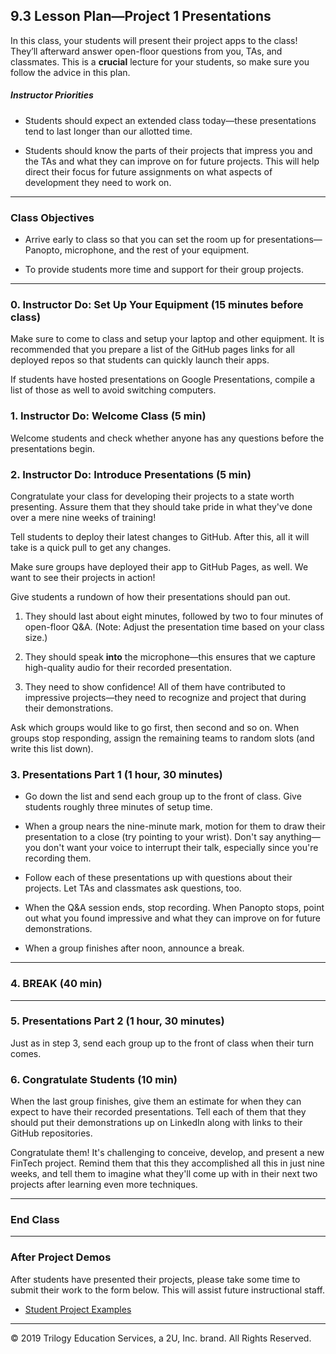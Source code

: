 ## 9.3 Lesson Plan—Project 1 Presentations

In this class, your students will present their project apps to the class! They’ll afterward answer open-floor questions from you, TAs, and classmates. This is a **crucial** lecture for your students, so make sure you follow the advice in this plan.

##### Instructor Priorities

* Students should expect an extended class today—these presentations tend to last longer than our allotted time.

* Students should know the parts of their projects that impress you and the TAs and what they can improve on for future projects. This will help direct their focus for future assignments on what aspects of development they need to work on.

---

### Class Objectives

* Arrive early to class so that you can set the room up for presentations—Panopto, microphone, and the rest of your equipment.

* To provide students more time and support for their group projects.

---

### 0. Instructor Do: Set Up Your Equipment (15 minutes before class)

Make sure to come to class and setup your laptop and other equipment. It is recommended that you prepare a list of the GitHub pages links for all deployed repos so that students can quickly launch their apps.

If students have hosted presentations on Google Presentations, compile a list of those as well to avoid switching computers.

### 1. Instructor Do: Welcome Class (5 min)

Welcome students and check whether anyone has any questions before the presentations begin.

### 2. Instructor Do: Introduce Presentations (5 min)

Congratulate your class for developing their projects to a state worth presenting. Assure them that they should take pride in what they've done over a mere nine weeks of training!

Tell students to deploy their latest changes to GitHub. After this, all it will take is a quick pull to get any changes.

Make sure groups have deployed their app to GitHub Pages, as well. We want to see their projects in action!

Give students a rundown of how their presentations should pan out.

1. They should last about eight minutes, followed by two to four minutes of open-floor Q&A. (Note: Adjust the presentation time based on your class size.)

2. They should speak **into** the microphone—this ensures that we capture high-quality audio for their recorded presentation.

3. They need to show confidence! All of them have contributed to impressive projects—they need to recognize and project that during their demonstrations.

Ask which groups would like to go first, then second and so on. When groups stop responding, assign the remaining teams to random slots (and write this list down).

### 3. Presentations Part 1 (1 hour, 30 minutes)

* Go down the list and send each group up to the front of class. Give students roughly three minutes of setup time.

* When a group nears the nine-minute mark, motion for them to draw their presentation to a close (try pointing to your wrist). Don't say anything—you don't want your voice to interrupt their talk, especially since you're recording them.

* Follow each of these presentations up with questions about their projects. Let TAs and classmates ask questions, too.

* When the Q&A session ends, stop recording. When Panopto stops, point out what you found impressive and what they can improve on for future demonstrations.

* When a group finishes after noon, announce a break.

---

### 4. BREAK (40 min)

---

### 5. Presentations Part 2 (1 hour, 30 minutes)

Just as in step 3, send each group up to the front of class when their turn comes.

### 6. Congratulate Students (10 min)

When the last group finishes, give them an estimate for when they can expect to have their recorded presentations. Tell each of them that they should put their demonstrations up on LinkedIn along with links to their GitHub repositories.

Congratulate them! It's challenging to conceive, develop, and present a new FinTech project. Remind them that this they accomplished all this in just nine weeks, and tell them to imagine what they'll come up with in their next two projects after learning even more techniques.

---

### End Class

---

### After Project Demos

After students have presented their projects, please take some time to submit their work to the form below. This will assist future instructional staff.

* [Student Project Examples]()

---

© 2019 Trilogy Education Services, a 2U, Inc. brand. All Rights Reserved.
